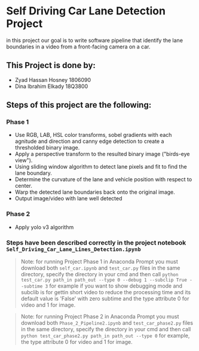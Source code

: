 # Self Driving Car Lane Detection Project

in this project our goal is to write software pipeline that identify the lane boundaries in a
video from a front-facing camera on a car.

## This Project is done by:
- Zyad Hassan Hosney 1806090
- Dina Ibrahim Elkady 18Q3800


## Steps of this project are the following:

### Phase 1

- Use  RGB, LAB, HSL color transforms, sobel gradients with each agnitude and direction and canny edge detection to create a thresholded binary image.
- Apply a perspective transform to the resulted binary image ("birds-eye view").
- Using sliding window algorithm to detect lane pixels and fit to find the lane boundary.
- Determine the curvature of the lane and vehicle position with respect to center.
- Warp the detected lane boundaries back onto the original image.
- Output image/video with lane well detected

### Phase 2

- Apply yolo v3 algorithm

### Steps have been described correctly in the project notebook `Self_Driving_Car_Lane_Lines_Detection.ipynb`

> Note: for running Project Phase 1 in Anaconda Prompt you must download both `self_car.ipynb` and `test_car.py` files in the same directory, specify the directory in your cmd and then call `python test_car.py path_in path_out --type 0 --debug 1 --subclip True --subtime 3` for example if you want to show debugging mode and subclib is for gettin short video to reduce the processing time and its default value is 'False' with zero subtime and the type attribute 0 for video and 1 for image.

> Note: for running Project Phase 2 in Anaconda Prompt you must download both `Phase_2_Pipeline2.ipynb` and `test_car_phase2.py` files in the same directory, specify the directory in your cmd and then call `python test_car_phase2.py path_in path_out --type 0` for example, the type attribute 0 for video and 1 for image.

